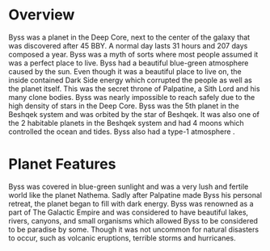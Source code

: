 # Overview
Byss was a planet in the Deep Core, next to the center of the galaxy that was discovered after 45 BBY.
A normal day lasts 31 hours and 207 days composed a year.
Byss was a myth of sorts where most people assumed it was a perfect place to live.
Byss had a beautiful blue-green atmosphere caused by the sun.
Even though it was a beautiful place to live on, the inside contained Dark Side energy which corrupted the people as well as the planet itself.
This was the secret throne of Palpatine, a Sith Lord and his many clone bodies.
 Byss was nearly impossible to reach safely due to the high density of stars in the Deep Core.
Byss was the 5th planet in the Beshqek system and was orbited by the star of Beshqek.
It was also one of the 2 habitable planets in the Beshqek system and had 4 moons which controlled the ocean and tides.
Byss also had a type-1 atmosphere .

# Planet Features
Byss was covered in blue-green sunlight and was a very lush and fertile world like the planet Nathema.
Sadly after Palpatine made Byss his personal retreat, the planet began to fill with dark energy.
Byss was renowned as a part of The Galactic Empire and was considered to have beautiful lakes, rivers, canyons, and small organisms which allowed Byss to be considered to be paradise by some.
Though it was not uncommon for natural disasters to occur, such as volcanic eruptions, terrible storms and hurricanes.
